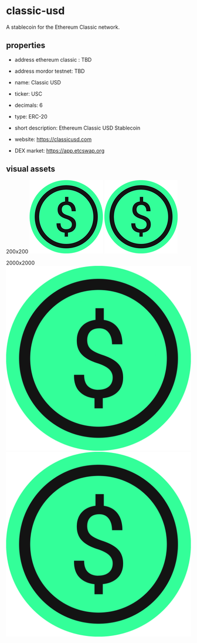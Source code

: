 # classic-usd
A stablecoin for the Ethereum Classic network.


## properties

* address ethereum classic : TBD
* address mordor testnet: TBD


* name: Classic USD
* ticker: USC
* decimals: 6
* type: ERC-20
* short description: Ethereum Classic USD Stablecoin
* website: https://classicusd.com
* DEX market: https://app.etcswap.org

## visual assets

200x200
![gif](./assets/usc-logo-200x200.gif)
![png](./assets/usc-logo-200x200.png)

2000x2000
![gif](./assets/usc-source-2000x2000.gif)
![png](./assets/usc-source-2000x2000.png)
